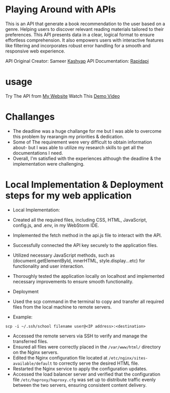 # Playing Around with APIs
This is an API that generate a book recommendation to the user based on a genre. Helping users to discover relevant reading materials tailored to their preferences.
This API presents data in a clear, logical format to ensure effortless comprehension. It also empowers users with interactive features like filtering and incorporates robust error handling for a smooth and responsive web experience.

API Original Creator: Sameer [Kashyap](https://rapidapi.com/user/mistakenpirate38)
API Documentation: [Rapidapi](https://rapidapi.com/mistakenpirate38/api/book-recommender1)
# usage
Try The API from [My Website](https://www.hamed-alfatih.tech/api.html)
Watch This [Demo Video](https://www.loom.com/share/f2de627d353c41ee9cdb46a66c01a8c2?sid=ae10d278-06b1-4db1-9f9d-c47a9473d417)
# Challanges
- The deadline was a huge challange for me but I was able to overcome this problem by rearangin my priorities  & dedication.
- Some of The requirement were very difficult to obtain information about- but I was able to utilize my research skills to get all the documentations I need.
- Overall, I'm satisfied with the experiences although the deadline & the implementation were challenging.
# Local Implementation & Deployment steps for my web application
- Local Implementation:
- Created all the required files, including CSS, HTML, JavaScript, config.js, and .env, in my WebStorm IDE.
- Implemented the fetch method in the api.js file to interact with the API.
- Successfully connected the API key securely to the application files.
- Utilized necessary JavaScript methods, such as (document.getElementById, innerHTML, style.display...etc) for functionality and user interaction.
- Thoroughly tested the application locally on localhost and implemented necessary improvements to ensure smooth functionality.

- Deployment
- Used the scp command in the terminal to copy and transfer all required files from the local machine to remote servers.
- Example:
```
scp -i ~/.ssh/school filename user@<IP address>:<destination>
```
- Accessed the remote servers via SSH to verify and manage the transferred files.
- Ensured all files were correctly placed in the ```/var/www/html/``` directory on the Nginx servers.
- Edited the Nginx configuration file located at ```/etc/nginx/sites-available/default``` to correctly serve the desired HTML file.
- Restarted the Nginx service to apply the configuration updates.
- Accessed the load balancer server and verified that the configuration file ```/etc/haproxy/haproxy.cfg``` was set up to distribute traffic evenly between the two servers, ensuring consistent content delivery.

